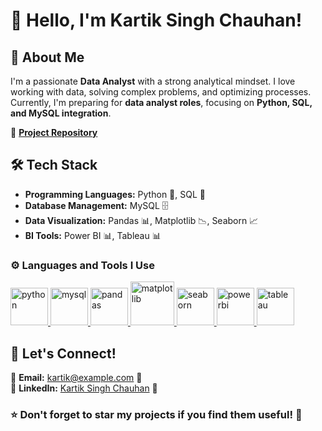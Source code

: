 # 👋 Hello, I'm Kartik Singh Chauhan!

## 🚀 About Me
I'm a passionate **Data Analyst** with a strong analytical mindset. I love working with data, solving complex problems, and optimizing processes. Currently, I'm preparing for **data analyst roles**, focusing on **Python, SQL, and MySQL integration**. 

🔗 **[Project Repository](https://github.com/kartikschauhan/)**

## 🛠️ Tech Stack
- **Programming Languages:** Python 🐍, SQL 💾
- **Database Management:** MySQL 🗄️
- **Data Visualization:** Pandas 📊, Matplotlib 📉, Seaborn 📈
- **BI Tools:** Power BI 📊, Tableau 📊

### ⚙️ Languages and Tools I Use
<p>
<a href="https://www.python.org/" target="_blank"> <img src="https://cdn.jsdelivr.net/gh/devicons/devicon/icons/python/python-original.svg" alt="python" width="60" height="60"/> </a>
<a href="https://www.mysql.com/" target="_blank"> <img src="https://cdn.jsdelivr.net/gh/devicons/devicon/icons/mysql/mysql-original.svg" alt="mysql" width="60" height="60"/> </a>
<a href="https://pandas.pydata.org/" target="_blank"> <img src="https://upload.wikimedia.org/wikipedia/commons/e/ed/Pandas_logo.svg" alt="pandas" width="60" height="60"/> </a>
<a href="https://matplotlib.org/" target="_blank"> <img src="https://matplotlib.org/_static/images/logo2.svg" alt="matplotlib" width="70" height="70"/> </a>
<a href="https://seaborn.pydata.org/" target="_blank"> <img src="https://seaborn.pydata.org/_images/logo-mark-lightbg.svg" alt="seaborn" width="60" height="60"/> </a>
<a href="https://powerbi.microsoft.com/en-au/" target="_blank"> <img src="https://github.com/microsoft/PowerBI-Icons/blob/main/SVG/Power-BI.svg" alt="powerbi" width="60" height="60"/> </a>
<a href="https://www.tableau.com/" target="_blank"> <img src="https://cdn.worldvectorlogo.com/logos/tableau-software.svg" alt="tableau" width="60" height="60"/> </a>
</p>

## 🤝 Let's Connect!
📧 **Email:** [kartik@example.com](mailto:kartik@example.com) 📩  
🔗 **LinkedIn:** [Kartik Singh Chauhan](https://www.linkedin.com/in/kartik-chauhan-linkdin/) 🤝  

### ⭐ Don't forget to star my projects if you find them useful! 🚀


